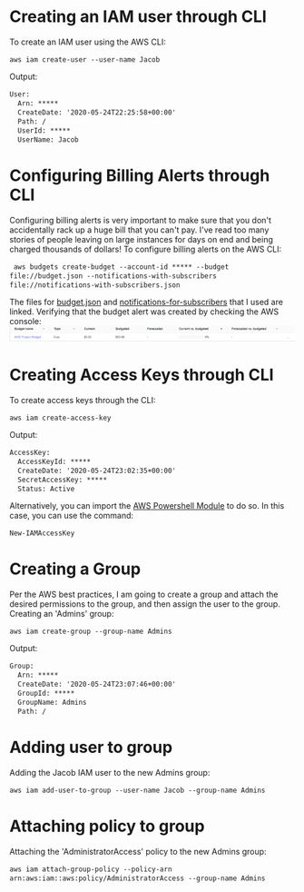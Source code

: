 # Creating an IAM user through CLI

To create an IAM user using the AWS CLI:
```
aws iam create-user --user-name Jacob
```
Output:
```
User:
  Arn: *****
  CreateDate: '2020-05-24T22:25:58+00:00'
  Path: /
  UserId: *****
  UserName: Jacob
```
# Configuring Billing Alerts through CLI

Configuring billing alerts is very important to make sure that you don't accidentally rack up a huge bill that you can't pay. I've read too many stories of people leaving on large instances for days on end and being charged thousands of dollars! To configure billing alerts on the AWS CLI:
```
 aws budgets create-budget --account-id ***** --budget file://budget.json --notifications-with-subscribers file://notifications-with-subscribers.json
 ```
 The files for [budget.json](../budget.json) and [notifications-for-subscribers](../notifications-with-subscribers.json) that I used are linked.
 Verifying that the budget alert was created by checking the AWS console: ![](images/aws-billing-alert.png)

# Creating Access Keys through CLI
To create access keys through the CLI:
```
aws iam create-access-key
```
Output:
```
AccessKey:
  AccessKeyId: *****
  CreateDate: '2020-05-24T23:02:35+00:00'
  SecretAccessKey: *****
  Status: Active
```


Alternatively, you can import the [AWS Powershell Module](https://aws.amazon.com/powershell/) to do so. In this case, you can use the command:
```
New-IAMAccessKey
```

# Creating a Group
Per the AWS best practices, I am going to create a group and attach the desired permissions to the group, and then assign the user to the group.
Creating an 'Admins' group:
```
aws iam create-group --group-name Admins
```
Output:
```
Group:
  Arn: *****
  CreateDate: '2020-05-24T23:07:46+00:00'
  GroupId: *****
  GroupName: Admins
  Path: /
```
# Adding user to group
Adding the Jacob IAM user to the new Admins group:
```
aws iam add-user-to-group --user-name Jacob --group-name Admins
```
# Attaching policy to group
Attaching the 'AdministratorAccess' policy to the new Admins group:
```
aws iam attach-group-policy --policy-arn arn:aws:iam::aws:policy/AdministratorAccess --group-name Admins
```
